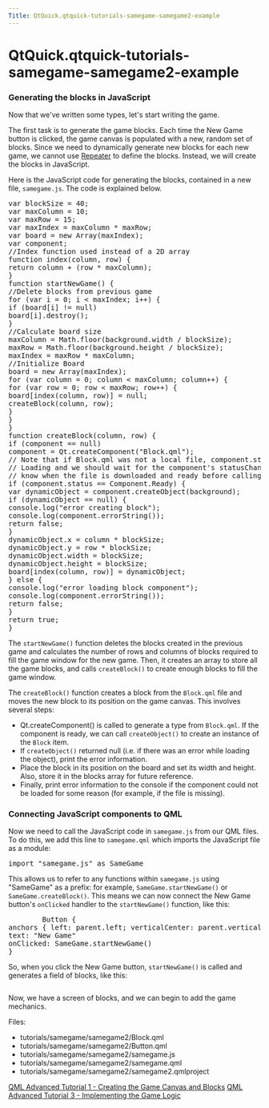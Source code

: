 ```yaml
---
Title: QtQuick.qtquick-tutorials-samegame-samegame2-example
---
```


# QtQuick.qtquick-tutorials-samegame-samegame2-example

<span class="subtitle"></span>
<!-- $$$tutorials/samegame/samegame2-description -->
<h3 >Generating the blocks in JavaScript</h3>
<p>Now that we've written some types, let's start writing the game.</p>
<p>The first task is to generate the game blocks. Each time the New Game button is clicked, the game canvas is populated with a new, random set of blocks. Since we need to dynamically generate new blocks for each new game, we cannot use <a href="QtQuick.Repeater.md">Repeater</a> to define the blocks. Instead, we will create the blocks in JavaScript.</p>
<p>Here is the JavaScript code for generating the blocks, contained in a new file, <code>samegame.js</code>. The code is explained below.</p>
<pre class="js">var <span class="name">blockSize</span> = <span class="number">40</span>;
var <span class="name">maxColumn</span> = <span class="number">10</span>;
var <span class="name">maxRow</span> = <span class="number">15</span>;
var <span class="name">maxIndex</span> = <span class="name">maxColumn</span> <span class="operator">*</span> <span class="name">maxRow</span>;
var <span class="name">board</span> = new <span class="name">Array</span>(<span class="name">maxIndex</span>);
var <span class="name">component</span>;
<span class="comment">//Index function used instead of a 2D array</span>
<span class="keyword">function</span> <span class="name">index</span>(<span class="name">column</span>, row) {
<span class="keyword">return</span> <span class="name">column</span> <span class="operator">+</span> (<span class="name">row</span> <span class="operator">*</span> <span class="name">maxColumn</span>);
}
<span class="keyword">function</span> <span class="name">startNewGame</span>() {
<span class="comment">//Delete blocks from previous game</span>
<span class="keyword">for</span> (<span class="keyword">var</span> <span class="name">i</span> = <span class="number">0</span>; <span class="name">i</span> <span class="operator">&lt;</span> <span class="name">maxIndex</span>; i++) {
<span class="keyword">if</span> (<span class="name">board</span>[<span class="name">i</span>] <span class="operator">!=</span> <span class="number">null</span>)
<span class="name">board</span>[<span class="name">i</span>].<span class="name">destroy</span>();
}
<span class="comment">//Calculate board size</span>
<span class="name">maxColumn</span> <span class="operator">=</span> <span class="name">Math</span>.<span class="name">floor</span>(<span class="name">background</span>.<span class="name">width</span> <span class="operator">/</span> <span class="name">blockSize</span>);
<span class="name">maxRow</span> <span class="operator">=</span> <span class="name">Math</span>.<span class="name">floor</span>(<span class="name">background</span>.<span class="name">height</span> <span class="operator">/</span> <span class="name">blockSize</span>);
<span class="name">maxIndex</span> <span class="operator">=</span> <span class="name">maxRow</span> <span class="operator">*</span> <span class="name">maxColumn</span>;
<span class="comment">//Initialize Board</span>
<span class="name">board</span> <span class="operator">=</span> new <span class="name">Array</span>(<span class="name">maxIndex</span>);
<span class="keyword">for</span> (<span class="keyword">var</span> <span class="name">column</span> = <span class="number">0</span>; <span class="name">column</span> <span class="operator">&lt;</span> <span class="name">maxColumn</span>; column++) {
<span class="keyword">for</span> (<span class="keyword">var</span> <span class="name">row</span> = <span class="number">0</span>; <span class="name">row</span> <span class="operator">&lt;</span> <span class="name">maxRow</span>; row++) {
<span class="name">board</span>[<span class="name">index</span>(<span class="name">column</span>, <span class="name">row</span>)] <span class="operator">=</span> <span class="number">null</span>;
<span class="name">createBlock</span>(<span class="name">column</span>, <span class="name">row</span>);
}
}
}
<span class="keyword">function</span> <span class="name">createBlock</span>(<span class="name">column</span>, row) {
<span class="keyword">if</span> (<span class="name">component</span> <span class="operator">==</span> <span class="number">null</span>)
<span class="name">component</span> <span class="operator">=</span> <span class="name">Qt</span>.<span class="name">createComponent</span>(<span class="string">&quot;Block.qml&quot;</span>);
<span class="comment">// Note that if Block.qml was not a local file, component.status would be</span>
<span class="comment">// Loading and we should wait for the component's statusChanged() signal to</span>
<span class="comment">// know when the file is downloaded and ready before calling createObject().</span>
<span class="keyword">if</span> (<span class="name">component</span>.<span class="name">status</span> <span class="operator">==</span> <span class="name">Component</span>.<span class="name">Ready</span>) {
var <span class="name">dynamicObject</span> = <span class="name">component</span>.<span class="name">createObject</span>(<span class="name">background</span>);
<span class="keyword">if</span> (<span class="name">dynamicObject</span> <span class="operator">==</span> <span class="number">null</span>) {
<span class="name">console</span>.<span class="name">log</span>(<span class="string">&quot;error creating block&quot;</span>);
<span class="name">console</span>.<span class="name">log</span>(<span class="name">component</span>.<span class="name">errorString</span>());
<span class="keyword">return</span> <span class="number">false</span>;
}
<span class="name">dynamicObject</span>.<span class="name">x</span> <span class="operator">=</span> <span class="name">column</span> <span class="operator">*</span> <span class="name">blockSize</span>;
<span class="name">dynamicObject</span>.<span class="name">y</span> <span class="operator">=</span> <span class="name">row</span> <span class="operator">*</span> <span class="name">blockSize</span>;
<span class="name">dynamicObject</span>.<span class="name">width</span> <span class="operator">=</span> <span class="name">blockSize</span>;
<span class="name">dynamicObject</span>.<span class="name">height</span> <span class="operator">=</span> <span class="name">blockSize</span>;
<span class="name">board</span>[<span class="name">index</span>(<span class="name">column</span>, <span class="name">row</span>)] <span class="operator">=</span> <span class="name">dynamicObject</span>;
} <span class="keyword">else</span> {
<span class="name">console</span>.<span class="name">log</span>(<span class="string">&quot;error loading block component&quot;</span>);
<span class="name">console</span>.<span class="name">log</span>(<span class="name">component</span>.<span class="name">errorString</span>());
<span class="keyword">return</span> <span class="number">false</span>;
}
<span class="keyword">return</span> <span class="number">true</span>;
}</pre>
<p>The <code>startNewGame()</code> function deletes the blocks created in the previous game and calculates the number of rows and columns of blocks required to fill the game window for the new game. Then, it creates an array to store all the game blocks, and calls <code>createBlock()</code> to create enough blocks to fill the game window.</p>
<p>The <code>createBlock()</code> function creates a block from the <code>Block.qml</code> file and moves the new block to its position on the game canvas. This involves several steps:</p>
<ul>
<li>Qt.createComponent() is called to generate a type from <code>Block.qml</code>. If the component is ready, we can call <code>createObject()</code> to create an instance of the <code>Block</code> item.</li>
<li>If <code>createObject()</code> returned null (i.e&#x2e; if there was an error while loading the object), print the error information.</li>
<li>Place the block in its position on the board and set its width and height. Also, store it in the blocks array for future reference.</li>
<li>Finally, print error information to the console if the component could not be loaded for some reason (for example, if the file is missing).</li>
</ul>
<h3 >Connecting JavaScript components to QML</h3>
<p>Now we need to call the JavaScript code in <code>samegame.js</code> from our QML files. To do this, we add this line to <code>samegame.qml</code> which imports the JavaScript file as a module:</p>
<pre class="qml">import &quot;samegame.js&quot; as SameGame</pre>
<p>This allows us to refer to any functions within <code>samegame.js</code> using &quot;SameGame&quot; as a prefix: for example, <code>SameGame.startNewGame()</code> or <code>SameGame.createBlock()</code>. This means we can now connect the New Game button's <code>onClicked</code> handler to the <code>startNewGame()</code> function, like this:</p>
<pre class="qml">        <span class="type">Button</span> {
<span class="type">anchors</span> { <span class="name">left</span>: <span class="name">parent</span>.<span class="name">left</span>; <span class="name">verticalCenter</span>: <span class="name">parent</span>.<span class="name">verticalCenter</span> }
<span class="name">text</span>: <span class="string">&quot;New Game&quot;</span>
<span class="name">onClicked</span>: <span class="name">SameGame</span>.<span class="name">startNewGame</span>()
}</pre>
<p>So, when you click the New Game button, <code>startNewGame()</code> is called and generates a field of blocks, like this:</p>
<p class="centerAlign"><img src="https://developer.ubuntu.com/static/devportal_uploaded/ab497a5e-048a-4165-883e-c702b460f4a8-../qtquick-tutorials-samegame-samegame2-example/images/declarative-adv-tutorial2.png" alt="" /></p><p>Now, we have a screen of blocks, and we can begin to add the game mechanics.</p>
<p>Files:</p>
<ul>
<li>tutorials/samegame/samegame2/Block.qml</li>
<li>tutorials/samegame/samegame2/Button.qml</li>
<li>tutorials/samegame/samegame2/samegame.js</li>
<li>tutorials/samegame/samegame2/samegame.qml</li>
<li>tutorials/samegame/samegame2/samegame2.qmlproject</li>
</ul>
<!-- @@@tutorials/samegame/samegame2 -->
<p class="naviNextPrevious footerNavi">
<a class="prevPage" href="https://developer.ubuntu.comapps/qml/sdk-15.04.6/QtQuick.tutorials-samegame-samegame1/">QML Advanced Tutorial 1 - Creating the Game Canvas and Blocks</a>
<a class="nextPage" href="https://developer.ubuntu.comapps/qml/sdk-15.04.6/QtQuick.tutorials-samegame-samegame3/">QML Advanced Tutorial 3 - Implementing the Game Logic</a>
</p>
